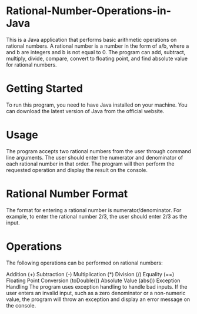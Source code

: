 # Rational-Number-Operations-in-Java
This is a Java application that performs basic arithmetic operations on rational numbers. A rational number is a number in the form of a/b, where a and b are integers and b is not equal to 0. The program can add, subtract, multiply, divide, compare, convert to floating point, and find absolute value for rational numbers.

# Getting Started
To run this program, you need to have Java installed on your machine. You can download the latest version of Java from the official website.

# Usage
The program accepts two rational numbers from the user through command line arguments. The user should enter the numerator and denominator of each rational number in that order. The program will then perform the requested operation and display the result on the console.

# Rational Number Format
The format for entering a rational number is numerator/denominator. For example, to enter the rational number 2/3, the user should enter 2/3 as the input.

# Operations
The following operations can be performed on rational numbers:

Addition (+)
Subtraction (-)
Multiplication (*)
Division (/)
Equality (==)
Floating Point Conversion (toDouble())
Absolute Value (abs())
Exception Handling
The program uses exception handling to handle bad inputs. If the user enters an invalid input, such as a zero denominator or a non-numeric value, the program will throw an exception and display an error message on the console.
